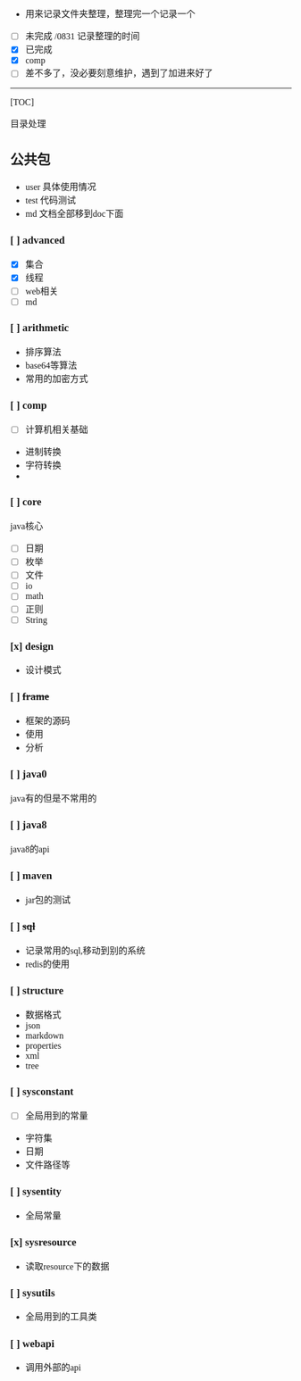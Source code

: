 <font face="SimSun" size=3>

- 用来记录文件夹整理，整理完一个记录一个
- [ ] 未完成 /0831 记录整理的时间
- [x] 已完成
- [x] comp
- [ ] 差不多了，没必要刻意维护，遇到了加进来好了

---

[TOC]

目录处理

## 公共包

- user 具体使用情况
- test 代码测试
- md 文档全部移到doc下面

### [ ] advanced

- [x] 集合
- [x] 线程
- [ ] web相关
- [ ] md

### [ ] arithmetic

- 排序算法
- base64等算法
- 常用的加密方式

### [ ] comp

- [ ] 计算机相关基础
- 进制转换
- 字符转换
- 


### [ ] core

java核心

- [ ] 日期
- [ ] 枚举
- [ ] 文件
- [ ] io
- [ ] math
- [ ] 正则
- [ ] String

### [x] design

- 设计模式


### [ ] ~~frame~~

- 框架的源码
- 使用
- 分析

### [ ] java0

java有的但是不常用的

### [ ] java8

java8的api

### [ ] maven

- jar包的测试


### [ ] ~~sql~~

- 记录常用的sql,移动到别的系统
- redis的使用

### [ ] structure

- 数据格式
- json
- markdown
- properties
- xml
- tree

### [ ] sysconstant

- [ ] 全局用到的常量
- 字符集
- 日期
- 文件路径等

### [ ] sysentity

- 全局常量

### [x] sysresource

- 读取resource下的数据

### [ ] sysutils

- 全局用到的工具类

### [ ] webapi

- 调用外部的api

</font>
